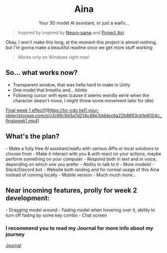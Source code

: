 <h1 align="center">Aina</h1>

<p align="center">Your 3D model AI assistant, or just a waifu...</p>

> Inspired by inspired by [Neuro-sama](https://www.youtube.com/@Neurosama) and [Project Airi](https://github.com/moeru-ai/airi)

<p>Okay, I won't make this long, at the moment this project is almost nothing, but I'm gonna make a beautiful readme once we get more stuff working</p>

> Works only on Windows right now!

<h2> So... what works now? </h2>

- Transparent window, that was hella hard to make in Unity
- One model that breaths and... blinks
- Following cursor with eyes (cause it seems weirdly eerie when the character doesn't move, I might throw some movement later for idle)

[Final week 1 effect!](./Docs/Content/Journal/Journal-2025.10.03-10.05/Assets/finalModelWeek1.png)](https://hc-cdn.hel1.your-objectstorage.com/s/v3/49c9d3a7d214c48e3dddec6a22b8893cb1e8004c_finalweek1.mp4)


<h2> What's the plan? </h2>
- Make a fully free AI assistant/waifu with various APIs or local solutions to choose from
- Make it interact with you & with react on your actions, maybe perform something on your computer
- Respond both in text and in voice, depending on which one you prefer
- Ability to talk to it
- More models!
- Slack/Discord bot
- Website both landing and for normal usage of this Aina instead of running locally
- Mobile version
- Much much more...

<h2> Near incoming features, prolly for week 2 development: </h2>
- Dragging model around
- Fading model when hovering over it, ability to turn off fading by some key combo
- Chat screen

### I recommend you to read my Journal for more info about my journey
[Journal](Docs/Content/Journal)